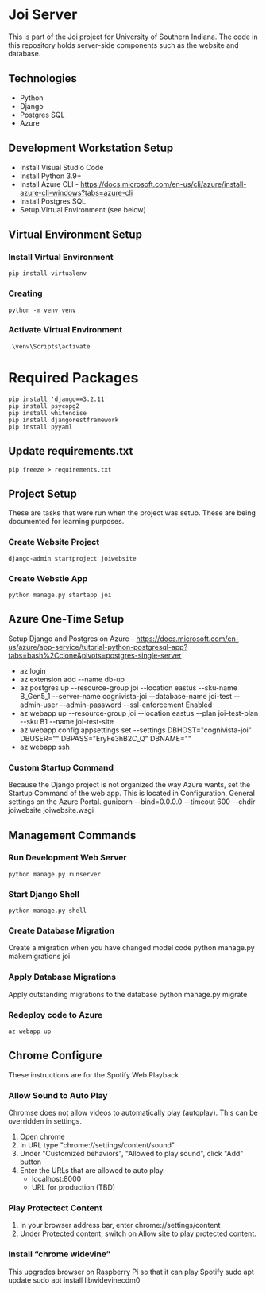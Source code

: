 # Joi Server
This is part of the Joi project for University of Southern Indiana.
The code in this repository holds server-side components such as the website and database.

## Technologies
* Python
* Django
* Postgres SQL
* Azure

## Development Workstation Setup
* Install Visual Studio Code
* Install Python 3.9+
* Install Azure CLI - https://docs.microsoft.com/en-us/cli/azure/install-azure-cli-windows?tabs=azure-cli
* Install Postgres SQL
* Setup Virtual Environment (see below)

## Virtual Environment Setup

### Install Virtual Environment
    pip install virtualenv

### Creating 
    python -m venv venv

### Activate Virtual Environment
    .\venv\Scripts\activate

# Required Packages
    pip install 'django==3.2.11'
    pip install psycopg2
    pip install whitenoise
    pip install djangorestframework
    pip install pyyaml

## Update requirements.txt
    pip freeze > requirements.txt


## Project Setup
These are tasks that were run when the project was setup.  These are being documented for learning purposes.

### Create Website Project
    django-admin startproject joiwebsite  

### Create Webstie App
    python manage.py startapp joi     

## Azure One-Time Setup
Setup Django and Postgres on Azure - https://docs.microsoft.com/en-us/azure/app-service/tutorial-python-postgresql-app?tabs=bash%2Cclone&pivots=postgres-single-server

* az login
* az extension add --name db-up
* az postgres up --resource-group joi --location eastus --sku-name B_Gen5_1 --server-name cognivista-joi --database-name joi-test --admin-user <admin-username> --admin-password <admin-password> --ssl-enforcement Enabled
* az webapp up --resource-group joi --location eastus --plan joi-test-plan --sku B1 --name joi-test-site
* az webapp config appsettings set --settings DBHOST="cognivista-joi" DBUSER="<admin-username>" DBPASS="EryFe3hB2C_Q" DBNAME="<admin-password>"
* az webapp ssh


### Custom Startup Command
Because the Django project is not organized the way Azure wants, set the Startup Command of the web app.  This is located in Configuration, General settings on the Azure Portal.
    gunicorn --bind=0.0.0.0 --timeout 600 --chdir joiwebsite joiwebsite.wsgi

## Management Commands

### Run Development Web Server
    python manage.py runserver  

### Start Django Shell
    python manage.py shell

### Create Database Migration
Create a migration when you have changed model code
    python manage.py makemigrations joi

### Apply Database Migrations
Apply outstanding migrations to the database
    python manage.py migrate     

### Redeploy code to Azure
    az webapp up


## Chrome Configure
These instructions are for the Spotify Web Playback

### Allow Sound to Auto Play
Chromse does not allow videos to automatically play (autoplay).  This can be overridden in settings.
1. Open chrome
2. In URL type "chrome://settings/content/sound"
3. Under "Customized behaviors", "Allowed to play sound", click "Add" button
4. Enter the URLs that are allowed to auto play.
    * localhost:8000
    * URL for production (TBD)

### Play Protectect Content
1. In your browser address bar, enter chrome://settings/content
2. Under Protected content, switch on Allow site to play protected content.

### Install “chrome widevine”
This upgrades browser on Raspberry Pi so that it can play Spotify
    sudo apt update
    sudo apt install libwidevinecdm0